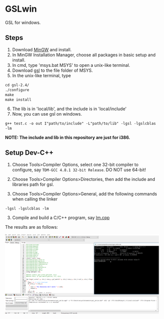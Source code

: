 # GSLwin
GSL for windows.

## Steps

1. Download [MinGW](http://www.mingw.org) and install.
2. In MinGW Installation Manager, choose all packages in basic setup and install.
3. In cmd, type 'msys.bat MSYS' to open a unix-like terminal.
4. Download [gsl](ftp://ftp.gnu.org/gnu/gsl/) to the file folder of MSYS.
5. In the unix-like terminal, type

```
cd gsl-2.4/
./configure
make
make install
```
6. The lib is in 'local/lib', and the include is in 'local/include'
7. Now, you can use gsl on windows.
```
g++ test.c -o out I"path/to/include" -L"path/to/lib" -lgsl -lgslcblas -lm
```

**NOTE: The include and lib in this repository are just for i386.**

## Setup Dev-C++

1. Choose Tools>Compiler Options, select one 32-bit compiler to configure, say `TDM-GCC 4.8.1 32-bit Release`. DO NOT use 64-bit!

1. Choose Tools>Compiler Options>Directories, then add the include and libraries path for gsl.

2. Choose Tools>Compiler Options>General, add the following commands when calling the linker
```
-lgsl -lgslcblas -lm
```

3. Compile and build a C/C++ program, say [lm.cpp](https://github.com/szcf-weiya/gsl_lm)

The results are as follows:

![](result.png)
